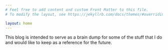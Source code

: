 ```yaml
---
# Feel free to add content and custom Front Matter to this file.
# To modify the layout, see https://jekyllrb.com/docs/themes/#overriding-theme-defaults

layout: home
---
```


This blog is intended to serve as a brain dump for some of the stuff that I do and would like to keep as a reference for the future.
